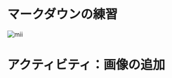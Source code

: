 # マークダウンの練習 
![mii](https://github.com/user-attachments/assets/bb4c69e7-5fb3-4c76-ae39-7bb0591e9b49)
# アクティビティ：画像の追加
